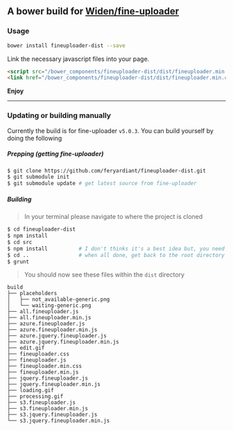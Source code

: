 ## A bower build for [Widen/fine-uploader](https://github.com/Widen/fine-uploader)

### Usage

```bash
bower install fineuploader-dist --save
```

Link the necessary javascript files into your page.

```html
<script src="/bower_components/fineuploader-dist/dist/fineuploader.min.js"></script>
<link href="/bower_components/fineuploader-dist/dist/fineuploader.min.css" type="text/css">
```

__Enjoy__

---

### Updating or building manually

Currently the build is for fine-uploader `v5.0.3`.
You can build yourself by doing the following

##### Prepping (getting fine-uploader)

```bash
$ git clone https://github.com/feryardiant/fineuploader-dist.git
$ git submodule init
$ git submodule update # get latest source from fine-uploader
```

##### Building

> In your terminal please navigate to where the project is cloned

```bash
$ cd fineuploader-dist
$ npm install
$ cd src
$ npm install          # I don't thinks it's a best idea but, you need to do this in order to install all of fine-uploader dependencies (let me know if you have better one)
$ cd ..                # when all done, get back to the root directory
$ grunt
```

> You should now see these files within the `dist` directory

```
build
├── placeholders
│   ├── not_available-generic.png
│   └── waiting-generic.png
├── all.fineuploader.js
├── all.fineuploader.min.js
├── azure.fineuploader.js
├── azure.fineuploader.min.js
├── azure.jquery.fineuploader.js
├── azure.jquery.fineuploader.min.js
├── edit.gif
├── fineuploader.css
├── fineuploader.js
├── fineuploader.min.css
├── fineuploader.min.js
├── jquery.fineuploader.js
├── jquery.fineuploader.min.js
├── loading.gif
├── processing.gif
├── s3.fineuploader.js
├── s3.fineuploader.min.js
├── s3.jquery.fineuploader.js
└── s3.jquery.fineuploader.min.js
```

